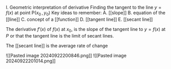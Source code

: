 I. Geometric interpretation of derivative
	Finding the tangent to the line $y = f(x)$ at point P($x_0\,,y_0$)
		Key ideas to remember:
			A. [[slope]]
			B. equation of the [[line]] 
			C. concept of a [[function]]
			D. [[tangent line]]
			E. [[secant line]]

The derivative $f'(x)$ of $f(x)$ at $x_0$, is the slope of the tangent line to $y = f(x)$ at 
$P$ or that the tangent line is the limit of secant lines.

The [[secant line]] is the average rate of change

![[Pasted image 20240922200846.png]]
![[Pasted image 20240922201014.png]] 


